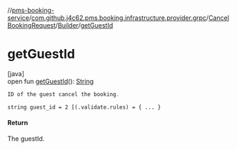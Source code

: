 //[pms-booking-service](../../../../index.md)/[com.github.j4c62.pms.booking.infrastructure.provider.grpc](../../index.md)/[CancelBookingRequest](../index.md)/[Builder](index.md)/[getGuestId](get-guest-id.md)

# getGuestId

[java]\
open fun [getGuestId](get-guest-id.md)(): [String](https://docs.oracle.com/en/java/javase/23/docs/api/java.base/java/lang/String.html)

```kotlin
ID of the guest cancel the booking.

```
`string guest_id = 2 [(.validate.rules) = { ... }`

#### Return

The guestId.